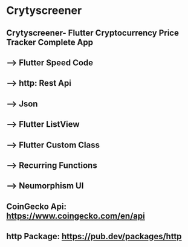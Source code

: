# Crytyscreener

## Crytyscreener- Flutter Cryptocurrency Price Tracker Complete App

## --> Flutter Speed Code
## --> http: Rest Api
## --> Json
## --> Flutter ListView
## --> Flutter Custom Class
## --> Recurring Functions
## --> Neumorphism UI

## CoinGecko Api: https://www.coingecko.com/en/api
## http Package: https://pub.dev/packages/http
